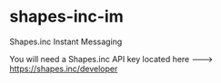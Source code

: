 # shapes-inc-im
Shapes.inc Instant Messaging


You will need a Shapes.inc API key located here ---> https://shapes.inc/developer
